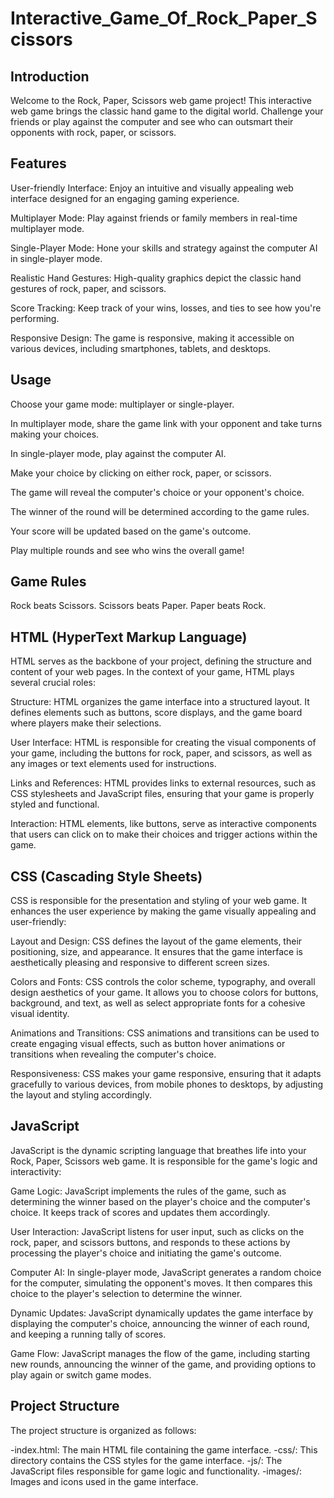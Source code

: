 # Interactive_Game_Of_Rock_Paper_Scissors

Introduction
----------------------------------------------------------------------------------------------------------------------------------------------------------------------------------------------------------------------
Welcome to the Rock, Paper, Scissors web game project! This interactive web game brings the classic hand game to the digital world. Challenge your friends or play against the computer and see who can outsmart their opponents with rock, paper, or scissors.

Features
-----------------------------------------------------------------------------------------------------------------------------------------------------------------------------------------------------------------------
User-friendly Interface: Enjoy an intuitive and visually appealing web interface designed for an engaging gaming experience.

Multiplayer Mode: Play against friends or family members in real-time multiplayer mode.

Single-Player Mode: Hone your skills and strategy against the computer AI in single-player mode.

Realistic Hand Gestures: High-quality graphics depict the classic hand gestures of rock, paper, and scissors.

Score Tracking: Keep track of your wins, losses, and ties to see how you're performing.

Responsive Design: The game is responsive, making it accessible on various devices, including smartphones, tablets, and desktops.

Usage
--------------------------------------------------------------------------------------------------------------------------------------------------------------------------------------------------------------------
Choose your game mode: multiplayer or single-player.

In multiplayer mode, share the game link with your opponent and take turns making your choices.

In single-player mode, play against the computer AI.

Make your choice by clicking on either rock, paper, or scissors.

The game will reveal the computer's choice or your opponent's choice.

The winner of the round will be determined according to the game rules.

Your score will be updated based on the game's outcome.

Play multiple rounds and see who wins the overall game!

Game Rules
--------------------------------------------------------------------------------------------------------------------------------------------------------------------------------------------------------------------
Rock beats Scissors.
Scissors beats Paper.
Paper beats Rock.

HTML (HyperText Markup Language)
--------------------------------------------------------------------------------------------------------------------------------------------------------------------------------------------------------------------
HTML serves as the backbone of your project, defining the structure and content of your web pages. In the context of your game, HTML plays several crucial roles:

Structure: HTML organizes the game interface into a structured layout. It defines elements such as buttons, score displays, and the game board where players make their selections.

User Interface: HTML is responsible for creating the visual components of your game, including the buttons for rock, paper, and scissors, as well as any images or text elements used for instructions.

Links and References: HTML provides links to external resources, such as CSS stylesheets and JavaScript files, ensuring that your game is properly styled and functional.

Interaction: HTML elements, like buttons, serve as interactive components that users can click on to make their choices and trigger actions within the game.

CSS (Cascading Style Sheets)
--------------------------------------------------------------------------------------------------------------------------------------------------------------------------------------------------------------------
CSS is responsible for the presentation and styling of your web game. It enhances the user experience by making the game visually appealing and user-friendly:

Layout and Design: CSS defines the layout of the game elements, their positioning, size, and appearance. It ensures that the game interface is aesthetically pleasing and responsive to different screen sizes.

Colors and Fonts: CSS controls the color scheme, typography, and overall design aesthetics of your game. It allows you to choose colors for buttons, background, and text, as well as select appropriate fonts for a cohesive visual identity.

Animations and Transitions: CSS animations and transitions can be used to create engaging visual effects, such as button hover animations or transitions when revealing the computer's choice.

Responsiveness: CSS makes your game responsive, ensuring that it adapts gracefully to various devices, from mobile phones to desktops, by adjusting the layout and styling accordingly.

JavaScript
--------------------------------------------------------------------------------------------------------------------------------------------------------------------------------------------------------------------
JavaScript is the dynamic scripting language that breathes life into your Rock, Paper, Scissors web game. It is responsible for the game's logic and interactivity:

Game Logic: JavaScript implements the rules of the game, such as determining the winner based on the player's choice and the computer's choice. It keeps track of scores and updates them accordingly.

User Interaction: JavaScript listens for user input, such as clicks on the rock, paper, and scissors buttons, and responds to these actions by processing the player's choice and initiating the game's outcome.

Computer AI: In single-player mode, JavaScript generates a random choice for the computer, simulating the opponent's moves. It then compares this choice to the player's selection to determine the winner.

Dynamic Updates: JavaScript dynamically updates the game interface by displaying the computer's choice, announcing the winner of each round, and keeping a running tally of scores.

Game Flow: JavaScript manages the flow of the game, including starting new rounds, announcing the winner of the game, and providing options to play again or switch game modes.

Project Structure
--------------------------------------------------------------------------------------------------------------------------------------------------------------------------------------------------------------------
The project structure is organized as follows:

-index.html: The main HTML file containing the game interface.
-css/: This directory contains the CSS styles for the game interface.
-js/: The JavaScript files responsible for game logic and functionality.
-images/: Images and icons used in the game interface.

